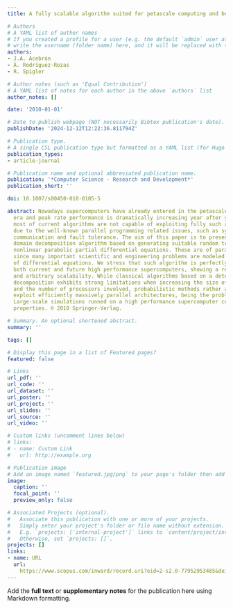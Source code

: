 ```yaml
---
title: A fully scalable algorithm suited for petascale computing and beyond

# Authors
# A YAML list of author names
# If you created a profile for a user (e.g. the default `admin` user at `content/authors/admin/`), 
# write the username (folder name) here, and it will be replaced with their full name and linked to their profile.
authors:
- J.A. Acebrón
- Á. Rodríguez-Rozas
- R. Spigler

# Author notes (such as 'Equal Contribution')
# A YAML list of notes for each author in the above `authors` list
author_notes: []

date: '2010-01-01'

# Date to publish webpage (NOT necessarily Bibtex publication's date).
publishDate: '2024-12-12T12:22:36.811794Z'

# Publication type.
# A single CSL publication type but formatted as a YAML list (for Hugo requirements).
publication_types:
- article-journal

# Publication name and optional abbreviated publication name.
publication: '*Computer Science - Research and Development*'
publication_short: ''

doi: 10.1007/s00450-010-0105-5

abstract: Nowadays supercomputers have already entered in the petascale computing
  era and peak rate performance is dramatically increasing year after year. However,
  most of current algorithms are not capable of exploiting fully such a technology
  due to the well-known parallel programming related issues, such as synchronization,
  communication and fault tolerance. The aim of this paper is to present a probabilistic
  domain decomposition algorithm based on generating suitable random trees for solving
  nonlinear parabolic partial differential equations. These are of paramount importance
  since many important scientific and engineering problems are modeled by such type
  of differential equations. We stress that such algorithm is perfectly suited for
  both current and future high performance supercomputers, showing a remarkable performance
  and arbitrary scalability. While classical algorithms based on a deterministic domain
  decomposition exhibits strong limitations when increasing the size of the problem
  and the number of processors involved, probabilistic methods rather allow us to
  exploit efficiently massively parallel architectures, being the problem fully decoupled.
  Large-scale simulations runned on a high performance supercomputer confirm such
  properties. © 2010 Springer-Verlag.

# Summary. An optional shortened abstract.
summary: ''

tags: []

# Display this page in a list of Featured pages?
featured: false

# Links
url_pdf: ''
url_code: ''
url_dataset: ''
url_poster: ''
url_project: ''
url_slides: ''
url_source: ''
url_video: ''

# Custom links (uncomment lines below)
# links:
# - name: Custom Link
#   url: http://example.org

# Publication image
# Add an image named `featured.jpg/png` to your page's folder then add a caption below.
image:
  caption: ''
  focal_point: ''
  preview_only: false

# Associated Projects (optional).
#   Associate this publication with one or more of your projects.
#   Simply enter your project's folder or file name without extension.
#   E.g. `projects: ['internal-project']` links to `content/project/internal-project/index.md`.
#   Otherwise, set `projects: []`.
projects: []
links:
- name: URL
  url: 
    https://www.scopus.com/inward/record.uri?eid=2-s2.0-77952953485&doi=10.1007%2fs00450-010-0105-5&partnerID=40&md5=15b9f8d983e6a9bfa12a4f14057c3536
---
```


Add the **full text** or **supplementary notes** for the publication here using Markdown formatting.
